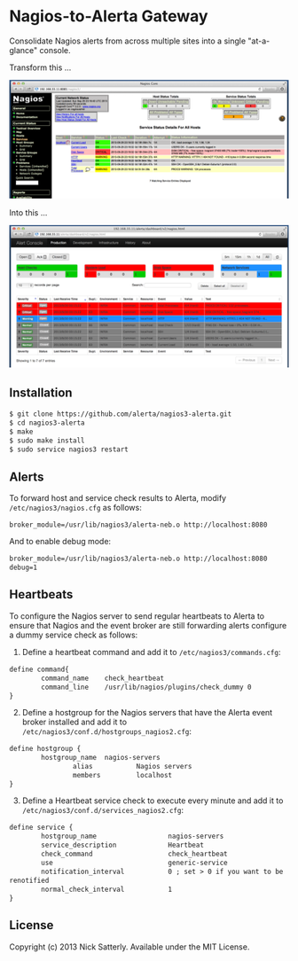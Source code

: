 Nagios-to-Alerta Gateway
========================

Consolidate Nagios alerts from across multiple sites into a single "at-a-glance" console.

Transform this ...

![nagios](/docs/images/nagios.png?raw=true)

Into this ...

![alerta](/docs/images/alerta.png?raw=true)

Installation
------------

    $ git clone https://github.com/alerta/nagios3-alerta.git
    $ cd nagios3-alerta
    $ make
    $ sudo make install
    $ sudo service nagios3 restart

Alerts
------

To forward host and service check results to Alerta, modify `/etc/nagios3/nagios.cfg` as follows:
```
broker_module=/usr/lib/nagios3/alerta-neb.o http://localhost:8080
```

And to enable debug mode:
```
broker_module=/usr/lib/nagios3/alerta-neb.o http://localhost:8080 debug=1
```

Heartbeats
----------

To configure the Nagios server to send regular heartbeats to Alerta to ensure that Nagios and the event broker are still forwarding alerts configure a dummy service check as follows:

1. Define a heartbeat command and add it to `/etc/nagios3/commands.cfg`:
```
define command{
        command_name    check_heartbeat
        command_line    /usr/lib/nagios/plugins/check_dummy 0
}
```

2. Define a hostgroup for the Nagios servers that have the Alerta event broker installed and add it to `/etc/nagios3/conf.d/hostgroups_nagios2.cfg`:
```
define hostgroup {
        hostgroup_name  nagios-servers
                alias           Nagios servers
                members         localhost
}
```

3. Define a Heartbeat service check to execute every minute and add it to `/etc/nagios3/conf.d/services_nagios2.cfg`:
```
define service {
        hostgroup_name                  nagios-servers
        service_description             Heartbeat
        check_command                   check_heartbeat
        use                             generic-service
        notification_interval           0 ; set > 0 if you want to be renotified
        normal_check_interval           1
}
```

License
-------

Copyright (c) 2013 Nick Satterly. Available under the MIT License.
